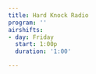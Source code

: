 ```yaml
---
title: Hard Knock Radio
program: ''
airshifts:
- day: Friday
  start: 1:00p
  duration: '1:00'

---
```

